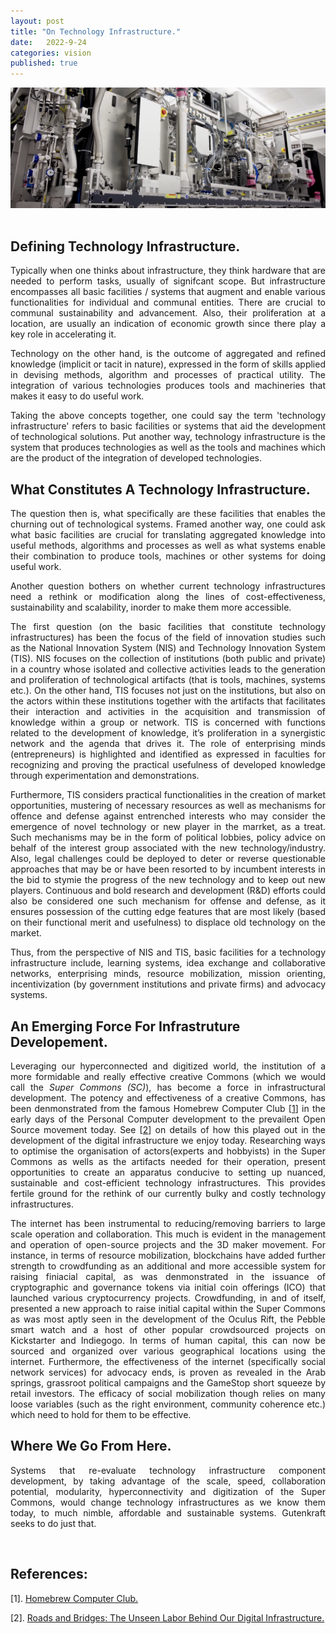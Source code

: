 ```yaml
---
layout: post
title: "On Technology Infrastructure."
date:   2022-9-24
categories: vision
published: true
---
```


<section>
	<img id ="responsive-img" src="/img/semicductor_assembly_line_pix9.PNG" alt="Robotic arm and assembly line image">
</section><br>

<section class="container">
    <h2>Defining Technology Infrastructure.</h2>
    <p align="justify">
        Typically when one thinks about infrastructure, they think hardware that are needed to perform tasks, usually of signifcant scope. But infrastructure encompasses all basic facilities / systems that augment and enable various functionalities for individual and communal entities. There are crucial to communal sustainability and advancement. Also, their proliferation at a location, are usually an indication of economic growth since there play a key role in accelerating it.
    </p>
    <p align="justify"> 
        Technology on the other hand, is the outcome of aggregated and refined knowledge (implicit or tacit in nature), expressed in the form of skills applied in devising methods, algorithm and processes of practical utility. The integration of various technologies produces tools and machineries that makes it easy to do useful work.
    </p>
    <p align="justify"> 
        Taking the above concepts together, one could say the term 'technology infrastructure' refers to basic facilities or systems that aid the development of technological solutions. Put another way, technology infrastructure is the system that produces technologies as well as the tools and machines which are the product of the integration of developed technologies.
    </p>
    <h2>What Constitutes A Technology Infrastructure.</h2>
    <p align="justify"> 
        The question then is, what specifically are these facilities that enables the churning out of technological systems. Framed another way, one could ask what basic facilities are crucial for translating  aggregated knowledge into useful methods, algorithms and processes as well as what systems enable their combination to produce tools, machines or other systems for doing useful work.
    </p>
    <p align="justify"> 
        Another question bothers on whether current technology infrastructures need a rethink or modification along the lines of cost-effectiveness, sustainability  and scalability, inorder to make them more accessible.
    </p>
    <p align="justify"> 
        The first question (on the basic facilities that constitute technology infrastructures) has been the focus of the field of innovation studies such as the National Innovation System (NIS) and Technology Innovation System (TIS).
        NIS focuses on the collection of institutions (both public and private) in a country whose isolated and collective activities leads to the generation and proliferation of technological artifacts (that is tools, machines, systems etc.). 
        On the other hand, TIS focuses not just on the institutions, but also on the actors within these institutions together with the artifacts that facilitates their interaction and activities in the acquisition and transmission of knowledge within a group or network. TIS is concerned with functions related to the development of knowledge, it’s proliferation in a synergistic network and the agenda that drives it. The role of enterprising minds (entrepreneurs) is highlighted and identified as expressed in faculties for recognizing and proving the practical usefulness of developed knowledge through experimentation and demonstrations.
    </p>
    <p align="justify"> 
        Furthermore, TIS considers practical functionalities in the creation of market opportunities, mustering of necessary resources  as well as mechanisms for offence and defense against entrenched interests who may consider the emergence of novel technology or new player in the marrket, as a treat. Such mechanisms may be in the form of political lobbies, policy advice on behalf of the interest group associated with the new technology/industry. Also, legal challenges could be deployed to deter or reverse questionable approaches that may be or have been resorted to by incumbent interests in the bid to stymie the progress of the new technology and to keep out new players. Continuous and bold  research and development (R&D) efforts could also be considered one such mechanism for offense and defense, as it ensures possession of the cutting edge features that are most likely (based on their functional merit and usefulness) to displace old technology on the market.
    </p>
    <p align="justify"> 
        Thus, from the perspective of NIS and TIS, basic facilities for a technology infrastructure include, learning systems, idea exchange and collaborative networks, enterprising minds, resource mobilization, mission  orienting, incentivization (by government institutions and private firms)  and advocacy systems.
    </p>
    <h2>An Emerging Force For Infrastruture Developement.</h2>
    <p align="justify">
        Leveraging our hyperconnected and digitized world, the institution of a more formidable and really effective creative Commons (which we would call the <em>Super Commons (SC)</em>), has become a force in infrastructural development. The potency and effectiveness of a creative Commons, has been denmonstrated from the famous Homebrew Computer Club [<a href="#home-brew-club-ref">1</a>] in the early days of the Personal Computer development to the prevailent Open Source movement today. See [<a href="#nadia-roads-and-bridges">2</a>] on details of how this played out in the development of the digital infrastructure we enjoy today.  Researching ways to optimise the organisation of actors(experts and hobbyists) in the Super Commons as wells as the artifacts needed for their operation, present opportunities to create an apparatus conducive to setting up nuanced, sustainable and cost-efficient technology infrastructures. This provides fertile ground for the rethink of our currently bulky and costly technology infrastructures.
    </p>
    <p align="justify">   
        The internet has been instrumental to reducing/removing barriers to large scale operation and collaboration. This much is evident in the management and operation of open-source projects and the 3D maker movement. For instance, in terms of resource mobilization, blockchains  have added further strength to crowdfunding as an additional and more accessible system for raising finiacial capital, as was denmonstrated in the issuance of cryptographic and governance tokens via initial coin offerings (ICO) that launched various cryptocurrency projects. Crowdfunding, in and of itself, presented a new approach to raise initial capital within the Super Commons as was most aptly seen in the development of the Oculus Rift, the Pebble smart watch and a host of other popular crowdsourced projects on Kickstarter and Indiegogo. In terms of human capital, this can now be sourced and organized over various geographical locations using the internet. Furthermore, the effectiveness of the internet (specifically social network services) for advocacy ends, is proven as revealed in the Arab springs, grassroot political campaigns and the GameStop short squeeze by retail investors. The efficacy of social mobilization though relies on many loose variables (such as the right environment, community coherence etc.) which need to hold for them to be effective.
    </p>
    <h2>Where We Go From Here.</h2>
    <p align="justify">  
        Systems that re-evaluate technology infrastructure component development, by  taking advantage of the scale, speed, collaboration potential, modularity, hyperconnectivity and digitization of the Super Commons, would change technology infrastructures as we know them today, to  much nimble, affordable  and sustainable systems. Gutenkraft seeks to do just that.
    </p><br>
    <h2>References: </h2>
    <p id="home-brew-club-ref">
        [1]. <a href="https://apple.fandom.com/wiki/Homebrew_Computer_Club" target="_blank">Homebrew Computer Club.</a>
    </p>
    <p id="nadia-roads-and-bridges">
        [2]. <a href="https://www.fordfoundation.org/work/learning/research-reports/roads-and-bridges-the-unseen-labor-behind-our-digital-infrastructure/" target="_blank">Roads and Bridges: The Unseen Labor Behind Our Digital Infrastructure.</a>
    </p>
</section>